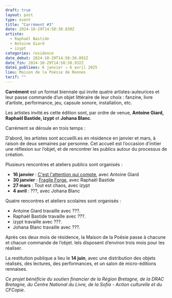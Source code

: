 ```yaml
---
draft: true
layout: post
type: event
title: "Carrément #3"
date: 2024-10-29T14:58:30.830Z
artiste:
  - Raphaël Bastide
  - Antoine Giard
  - izypt
categories: residence
date_debut: 2024-10-29T14:58:30.891Z
date_fin: 2024-10-29T14:58:30.932Z
dates_publiees: 6 janvier → 6 avril 2025
lieu: Maison de la Poésie de Rennes
tarif: ""
---
```

**Carrément** est un format biennale qui invite quatre artistes-auteurices et leur passe commande d’un objet littéraire de leur choix : fanzine, livre d’artiste, performance, jeu, capsule sonore, installation, etc.

Les artistes invité.es cette édition sont, par ordre de venue, **Antoine Giard, Raphaël Bastide, izypt** et **Johana Blanc**. 

Carrément se déroule en trois temps :

D’abord, les artistes sont accueilli.es en résidence en janvier et mars, à raison de deux semaines par personne. Cet accueil est l’occasion d’initier une réflexion sur l’objet, et de rencontrer les publics autour du processus de création.

Plusieurs rencontres et ateliers publics sont organisés :

* **16 janvier** : [C'est l'attention qui compte](https://maiporennes.fr/rencontre/2024/10/29/rencontre-cest-lattention-qui-compte), avec Antoine Giard
* **30 janvier** : [Fragile Forge](https://maiporennes.fr/rencontre/2024/10/21/rencontre-fragile-forge), avec Raphaël Bastide
* **27 mars** : Tout est chaos, avec izypt
* **4 avril** : ???, avec Johana Blanc

Quatre rencontres et ateliers scolaires sont organisés :

* Antoine Giard travaille avec ???.
* Raphaël Bastide travaille avec ???.
* izypt travaille avec ???.
* Johana Blanc travaille avec ???.

Après ces deux mois de résidence, la Maison de la Poésie passe à chacune et chacun commande de l’objet. Iels disposent d’environ trois mois pour les réaliser.

La restitution publique a lieu le **14 juin**, avec une distribution des objets réalisés, des lectures, des performances, et un salon de micro-éditions rennaises.

*Ce projet bénéficie du soutien financier de la Région Bretagne, de la DRAC Bretagne, du Centre National du Livre, de la Sofia - Action culturelle et du CFCopie.*